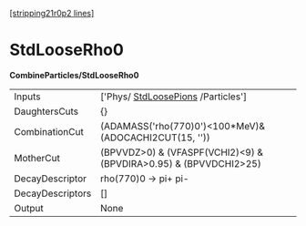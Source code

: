 [[stripping21r0p2 lines]](./stripping21r0p2-commonparticles)

# StdLooseRho0

**CombineParticles/StdLooseRho0**

|                  |                                                                         |
|------------------|-------------------------------------------------------------------------|
| Inputs           | ['Phys/ [StdLoosePions](./stripping21r0p2-stdloosepions) /Particles'] |
| DaughtersCuts    | {}                                                                      |
| CombinationCut   | (ADAMASS('rho(770)0')\<100\*MeV)& (ADOCACHI2CUT(15, ''))                |
| MotherCut        | (BPVVDZ\>0) & (VFASPF(VCHI2)\<9) & (BPVDIRA\>0.95) & (BPVVDCHI2\>25)    |
| DecayDescriptor  | rho(770)0 -\> pi+ pi-                                                   |
| DecayDescriptors | []                                                                    |
| Output           | None                                                                    |
